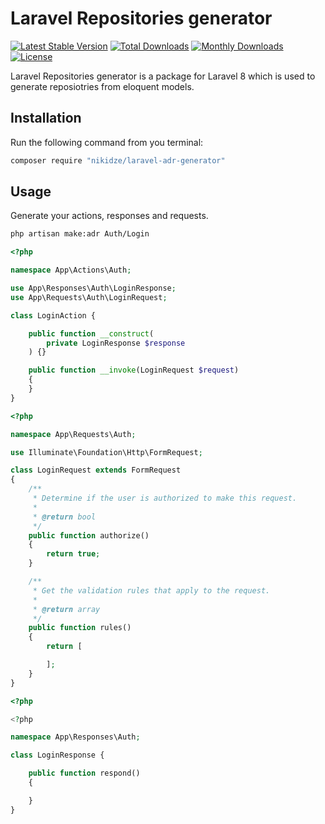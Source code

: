 # Laravel Repositories generator
 
[![Latest Stable Version](https://poser.pugx.org/nikidze/laravel-adr-generator/v/stable)](https://packagist.org/packages/nikidze/laravel-adr-generator)
[![Total Downloads](https://poser.pugx.org/nikidze/laravel-adr-generator/downloads)](https://packagist.org/packages/nikidze/laravel-adr-generator)
[![Monthly Downloads](https://poser.pugx.org/nikidze/laravel-adr-generator/d/monthly)](https://packagist.org/packages/nikidze/laravel-adr-generator)
[![License](https://poser.pugx.org/nikidze/laravel-adr-generator/license)](https://packagist.org/packages/nikidze/laravel-adr-generator)

Laravel Repositories generator is a package for Laravel 8 which is used to generate reposiotries from eloquent models.

## Installation

Run the following command from you terminal:


 ```bash
 composer require "nikidze/laravel-adr-generator"
 ```

## Usage

Generate your actions, responses and requests.
 ```bash
 php artisan make:adr Auth/Login
 ```

```php
<?php

namespace App\Actions\Auth;

use App\Responses\Auth\LoginResponse;
use App\Requests\Auth\LoginRequest;

class LoginAction {

    public function __construct(
        private LoginResponse $response
    ) {}

    public function __invoke(LoginRequest $request)
    {
    }
}
```

```php
<?php

namespace App\Requests\Auth;

use Illuminate\Foundation\Http\FormRequest;

class LoginRequest extends FormRequest
{
    /**
     * Determine if the user is authorized to make this request.
     *
     * @return bool
     */
    public function authorize()
    {
        return true;
    }

    /**
     * Get the validation rules that apply to the request.
     *
     * @return array
     */
    public function rules()
    {
        return [

        ];
    }
}
```
```php
<?php

<?php

namespace App\Responses\Auth;

class LoginResponse {

    public function respond()
    {

    }
}
```
